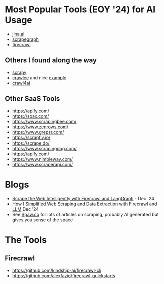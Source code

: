 # Most Popular Tools (EOY '24) for AI Usage
- [jina.ai](https://jina.ai/reader/)
- [scrapegraph](https://scrapegraph-doc.onrender.com/)
- [firecrawl](https://firecrawl.dev)

## Others I found along the way
- [scrapy](https://github.com/scrapy/scrapy)
- [crawlee](https://crawlee.dev/) and nice [example](https://github.com/topmass/really-good-doc-scraper)
- [crawl4ai](https://github.com/unclecode/crawl4ai)

## Other SaaS Tools 
- https://apify.com/
- https://soax.com/
- https://www.scrapingbee.com/
- https://www.zenrows.com/
- https://www.grepsr.com/
- https://scrapfly.io/
- https://scrape.do/
- https://www.scrapingdog.com/
- https://apify.com/
- https://www.nimbleway.com/
- https://www.scraperapi.com/

# Blogs
- [Scrape the Web Intelligently with Firecrawl and LangGraph](https://medium.com/@pankaj_pandey/scrape-the-web-intelligently-with-firecrawl-and-langgraph-7f4d7bd884ff) - Dec '24
- [How I Simplified Web Scraping and Data Extraction with Firecrawl and LLM](https://levelup.gitconnected.com/how-i-simplified-web-scraping-and-data-extraction-with-firecrawl-and-llm-12292dba25cb) Dec '24
- See [Spaw.co](https://medium.com/@spaw.co) for lots of articles on scraping, probably AI generated but gives you sense of the space 

# The Tools
## Firecrawl
- https://github.com/kindship-ai/firecrawl-cli
- https://github.com/alexfazio/firecrawl-quickstarts
